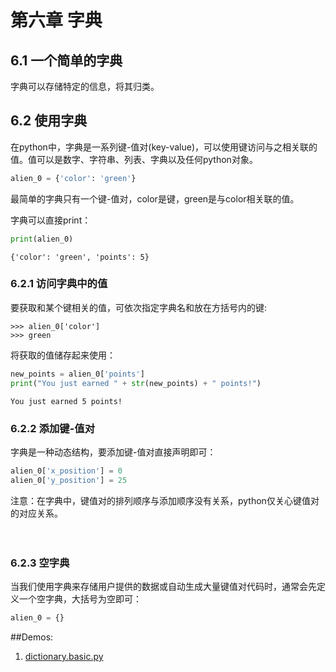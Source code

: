 # 第六章 字典
## 6.1 一个简单的字典

字典可以存储特定的信息，将其归类。

## 6.2 使用字典
在python中，字典是一系列键-值对(key-value)，可以使用键访问与之相关联的值。值可以是数字、字符串、列表、字典以及任何python对象。
```python
alien_0 = {'color': 'green'}
```
最简单的字典只有一个键-值对，color是键，green是与color相关联的值。

字典可以直接print：
```python
print(alien_0)
```
```
{'color': 'green', 'points': 5}
```
### 6.2.1 访问字典中的值
要获取和某个键相关的值，可依次指定字典名和放在方括号内的键:
```
>>> alien_0['color']
>>> green

```
将获取的值储存起来使用：
```python
new_points = alien_0['points']
print("You just earned " + str(new_points) + " points!")
```
```
You just earned 5 points!
```

### 6.2.2 添加键-值对
字典是一种动态结构，要添加键-值对直接声明即可：
```python
alien_0['x_position'] = 0
alien_0['y_position'] = 25
```
注意：在字典中，键值对的排列顺序与添加顺序没有关系，python仅关心键值对的对应关系。
</br></br></br>

### 6.2.3 空字典
当我们使用字典来存储用户提供的数据或自动生成大量键值对代码时，通常会先定义一个空字典，大括号为空即可：
```python
alien_0 = {}
```

##Demos:
1. [dictionary.basic.py](dictionary_basic.py)